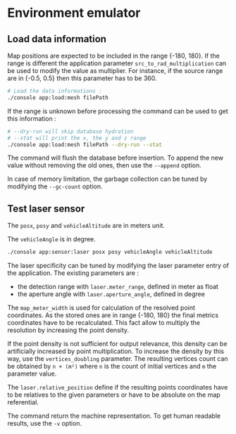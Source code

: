 # Environment emulator

## Load data information

Map positions are expected to be included in the range {-180, 180}. If the range is different the application parameter
`src_to_rad_multiplication` can be used to modify the value as multiplier. For instance, if the source range are in
{-0.5, 0.5} then this parameter has to be 360.

```bash
# Load the data informations :
./console app:load:mesh filePath
```

If the range is unknown before processing the command can be used to get this information :

```bash
# --dry-run will skip database hydration
# --stat will print the x, the y and z range
./console app:load:mesh filePath --dry-run --stat
```

The command will flush the database before insertion. To append the new value without removing the old ones, then use
the `--append` option.

In case of memory limitation, the garbage collection can be tuned by modifying the `--gc-count` option.

## Test laser sensor

The `posx`, `posy` and `vehicleAltitude` are in meters unit.

The `vehicleAngle` is in degree.

```bash
./console app:sensor:laser posx posy vehicleAngle vehicleAltitude
```

The laser specificity can be tuned by modifying the laser parameter entry of the application. The existing parameters
are :

 * the detection range with `laser.meter_range`, defined in meter as float
 * the aperture angle with `laser.aperture_angle`, defined in degree
 
The `map_meter_width` is used for calculation of the resolved point coordinates. As the stored ones are in range
{-180, 180} the final metrics coordinates have to be recalculated. This fact allow to multiply the resolution by 
increasing the point density.

If the point density is not sufficient for output relevance, this density can be artificially increased by point
multiplication. To increase the density by this way, use the `vertices_doubling` parameter. The resulting vertices count
can be obtained by `n + (m²)` where `n` is the count of initial vertices and `m` the parameter value.
 
The `laser.relative_position` define if the resulting points coordinates have to be relatives to the given parameters
or have to be absolute on the map referential.

The command return the machine representation. To get human readable results, use the `-v` option. 


